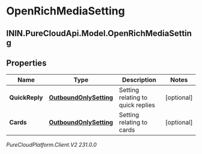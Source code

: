 # OpenRichMediaSetting

## ININ.PureCloudApi.Model.OpenRichMediaSetting

## Properties

|Name | Type | Description | Notes|
|------------ | ------------- | ------------- | -------------|
| **QuickReply** | [**OutboundOnlySetting**](OutboundOnlySetting) | Setting relating to quick replies | [optional] |
| **Cards** | [**OutboundOnlySetting**](OutboundOnlySetting) | Setting relating to cards | [optional] |



_PureCloudPlatform.Client.V2 231.0.0_
